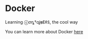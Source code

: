 # Docker

Learning ⓒσȵ†ᶐ𝖏𝖞₤ᖇŝ, the cool way

You can learn more about Docker [here](./notes/index.md)
